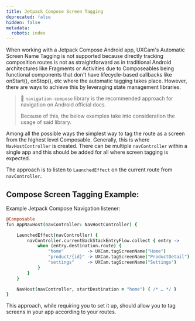 ```yaml
---
title: Jetpack Compose Screen Tagging
deprecated: false
hidden: false
metadata:
  robots: index
---
```

When working with a Jetpack Compose Android app, UXCam's Automatic Screen Name Tagging is not supported because directly tracking composition routes is not as straightforward as in traditional Android architectures like Fragments or Activities due to Composeables being functional components that don't have lifecycle-based callbacks like onStart(), onStop(), etc where the automatic tagging takes place. However, there are ways to achieve this by leveraging state management libraries.

> 📘 `navigation-compose` library is the recommended approach for navigation on Android official docs.
>
> Because of this, the below examples take into consideration the usage of said library.

Among all the possible ways the simplest way to tag the route as a screen from the highest level Composable. Generally, this is where `NavHostController` is created. There can be multiple `navController` within a single app and this should be added for all where screen tagging is expected.

The approach is to listen to `LaunchedEffect` on the current route from `navController`.

## Compose Screen Tagging Example:

Example Jetpack Compose Navigation listener:

```coffeescript Android
@Composable
fun AppNavHost(navController: NavHostController) {

    LaunchedEffect(navController) {
        navController.currentBackStackEntryFlow.collect { entry ->
            when (entry.destination.route) {
                "home"         -> UXCam.tagScreenName("Home")
                "product/{id}" -> UXCam.tagScreenName("ProductDetail")
                "settings"     -> UXCam.tagScreenName("Settings")
            }
        }
    }

    NavHost(navController, startDestination = "home") { /* … */ }
}
```

This approach, while requiring you to set it up, should allow you to tag screens in your app according to your routes.